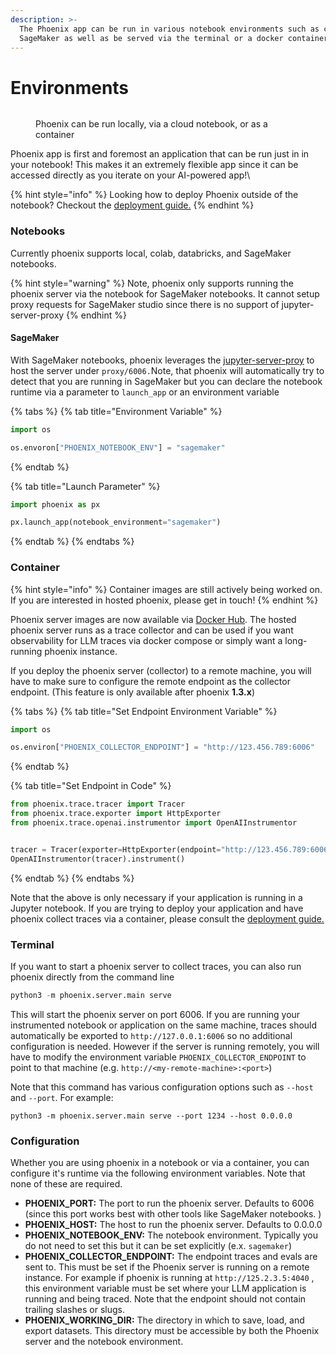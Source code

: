 ```yaml
---
description: >-
  The Phoenix app can be run in various notebook environments such as colab and
  SageMaker as well as be served via the terminal or a docker container
---
```


# Environments

<figure><img src="https://storage.googleapis.com/arize-assets/phoenix/assets/images/environments.png" alt=""><figcaption><p>Phoenix can be run locally, via a cloud notebook, or as a container</p></figcaption></figure>

Phoenix app is first and foremost an application that can be run just in in your notebook! This makes it an extremely flexible app since it can be accessed directly as you iterate on your AI-powered app!\


{% hint style="info" %}
Looking how to deploy Phoenix outside of the notebook? Checkout the [deployment guide.](deployment/deploying-phoenix.md)
{% endhint %}

### Notebooks

Currently phoenix supports local, colab, databricks, and SageMaker notebooks.

{% hint style="warning" %}
Note, phoenix only supports running the phoenix server via the notebook for SageMaker notebooks. It cannot setup proxy requests for SageMaker studio since there is no support of jupyter-server-proxy
{% endhint %}

#### SageMaker

With SageMaker notebooks, phoenix leverages the [jupyter-server-proy](https://github.com/jupyterhub/jupyter-server-proxy) to host the server under `proxy/6006.`Note, that phoenix will automatically try to detect that you are running in SageMaker but you can declare the notebook runtime via a parameter to `launch_app` or an environment variable

{% tabs %}
{% tab title="Environment Variable" %}
```python
import os

os.envoron["PHOENIX_NOTEBOOK_ENV"] = "sagemaker"
```
{% endtab %}

{% tab title="Launch Parameter" %}
```python
import phoenix as px

px.launch_app(notebook_environment="sagemaker")
```
{% endtab %}
{% endtabs %}

### Container

{% hint style="info" %}
Container images are still actively being worked on. If you are interested in hosted phoenix, please get in touch!
{% endhint %}

Phoenix server images are now available via [Docker Hub](https://hub.docker.com/r/arizephoenix/phoenix). The hosted phoenix server runs as a trace collector and can be used if you want observability for LLM traces via docker compose or simply want a long-running phoenix instance.

If you deploy the phoenix server (collector) to a remote machine, you will have to make sure to configure the remote endpoint as the collector endpoint. (This feature is only available after phoenix **1.3.x**)

{% tabs %}
{% tab title="Set Endpoint Environment Variable" %}
```python
import os

os.environ["PHOENIX_COLLECTOR_ENDPOINT"] = "http://123.456.789:6006"
```
{% endtab %}

{% tab title="Set Endpoint in Code" %}
```python
from phoenix.trace.tracer import Tracer
from phoenix.trace.exporter import HttpExporter
from phoenix.trace.openai.instrumentor import OpenAIInstrumentor


tracer = Tracer(exporter=HttpExporter(endpoint="http://123.456.789:6006"))
OpenAIInstrumentor(tracer).instrument()
```
{% endtab %}
{% endtabs %}

Note that the above is only necessary if your application is running in a Jupyter notebook. If you are trying to deploy your application and have phoenix collect traces via a container, please consult the [deployment guide.](deployment/deploying-phoenix.md)

### Terminal

If you want to start a phoenix server to collect traces, you can also run phoenix directly from the command line

```python
python3 -m phoenix.server.main serve
```

This will start the phoenix server on port 6006. If you are running your instrumented notebook or application on the same machine, traces should automatically be exported to `http://127.0.0.1:6006` so no additional configuration is needed. However if the server is running remotely, you will have to modify the environment variable `PHOENIX_COLLECTOR_ENDPOINT` to point to that machine (e.g. `http://<my-remote-machine>:<port>`)

Note that this command has various configuration options such as `--host` and `--port`. For example:

```
python3 -m phoenix.server.main serve --port 1234 --host 0.0.0.0
```

### Configuration

Whether you are using phoenix in a notebook or via a container, you can configure it's runtime via the following environment variables. Note that none of these are required.

* **PHOENIX\_PORT:** The port to run the phoenix server. Defaults to 6006 (since this port works best with other tools like SageMaker notebooks. )
* &#x20;**PHOENIX\_HOST:** The host to run the phoenix server. Defaults to 0.0.0.0&#x20;
* **PHOENIX\_NOTEBOOK\_ENV:** The notebook environment. Typically you do not need to set this but it can be set explicitly (e.x. `sagemaker`)
* **PHOENIX\_COLLECTOR\_ENDPOINT:** The endpoint traces and evals are sent to. This must be set if the Phoenix server is running on a remote instance. For example if phoenix is running at `http://125.2.3.5:4040` , this environment variable must be set where your LLM application is running and being traced. Note that the endpoint should not contain trailing slashes or slugs.
* &#x20;**PHOENIX\_WORKING\_DIR:** The directory in which to save, load, and export datasets. This directory must be accessible by both the Phoenix server and the notebook environment.&#x20;
